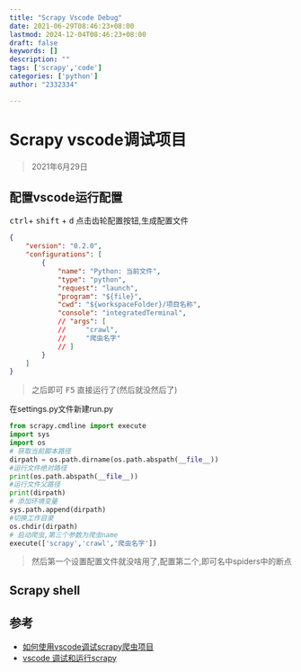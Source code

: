 ```yaml
---
title: "Scrapy Vscode Debug"
date: 2021-06-29T08:46:23+08:00
lastmod: 2024-12-04T08:46:23+08:00
draft: false
keywords: []
description: ""
tags: ['scrapy','code']
categories: ['python']
author: "2332334"

---
```

<!--more-->

# Scrapy vscode调试项目

> 2021年6月29日

## 配置vscode运行配置

<kbd>ctrl</kbd>+ <kbd>shift</kbd> + <kbd>d</kbd>
点击齿轮配置按钮,生成配置文件

``` json
{
    "version": "0.2.0",
    "configurations": [
        {
            "name": "Python: 当前文件",
            "type": "python",
            "request": "launch",
            "program": "${file}",
            "cwd": "${workspaceFolder}/项目名称",
            "console": "integratedTerminal",
            // "args": [
            //     "crawl",
            //     "爬虫名字"
            // ]
        }
    ]
}
```

> 之后即可 <kbd>F5</kbd> 直接运行了(然后就没然后了)

在settings.py文件新建run.py

```python
from scrapy.cmdline import execute
import sys
import os
# 获取当前脚本路径
dirpath = os.path.dirname(os.path.abspath(__file__))
#运行文件绝对路径
print(os.path.abspath(__file__))
#运行文件父路径
print(dirpath)
# 添加环境变量
sys.path.append(dirpath)
#切换工作目录
os.chdir(dirpath)
# 启动爬虫,第三个参数为爬虫name
execute(['scrapy','crawl','爬虫名字'])
```

> 然后第一个设置配置文件就没啥用了,配置第二个,即可名中spiders中的断点

## Scrapy shell


## 参考

+ [如何使用vscode调试scrapy爬虫项目](https://www.myfreax.com/debug-scrapy-crawler-project-with-vscode/)
+ [vscode 调试和运行scrapy](https://blog.csdn.net/wq_ocean_/article/details/100607310)